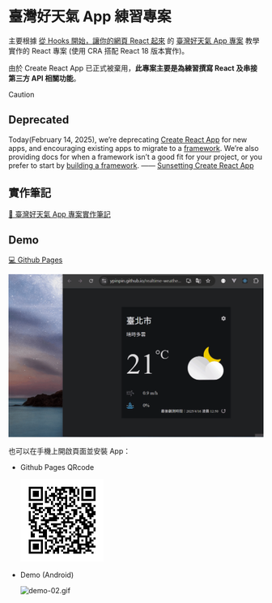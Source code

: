 # 臺灣好天氣 App 練習專案

主要根據 [從 Hooks 開始，讓你的網頁 React 起來](https://pjchender.dev/react-bootcamp/) 的 [臺灣好天氣 App 專案](https://pjchender.dev/react-bootcamp/docs/book/ch4/4-1) 教學實作的 React 專案 (使用 CRA 搭配 React 18 版本實作)。

由於 Create React App 已正式被棄用，**此專案主要是為練習撰寫 React 及串接第三方 API 相關功能**。

> [!CAUTION]
>
> ## Deprecated
>
> Today(February 14, 2025), we’re deprecating [Create React App](https://create-react-app.dev/) for new apps, and encouraging existing apps to migrate to a [framework](https://react.dev/learn/creating-a-react-app). We’re also providing docs for when a framework isn’t a good fit for your project, or you prefer to start by [building a framework](https://react.dev/learn/building-a-react-framework). —— [Sunsetting Create React App](https://react.dev/blog/2025/02/14/sunsetting-create-react-app)

## 實作筆記

[ 📖 臺灣好天氣 App 專案實作筆記](https://github.com/YPINPIN/react-bootcamp-note?tab=readme-ov-file#%E8%87%BA%E7%81%A3%E5%A5%BD%E5%A4%A9%E6%B0%A3-app-%E5%B0%88%E6%A1%88%E5%BB%BA%E7%AB%8B%E5%9C%96%E7%A4%BA%E6%AA%94%E6%A1%88%E4%B8%8B%E8%BC%89)

## Demo

[💻 Github Pages](https://ypinpin.github.io/realtime-weather-test/)

![demo-01.gif](./demo/demo-01.gif)

也可以在手機上開啟頁面並安裝 App：

- Github Pages QRcode

  ![demo-qrcode](./demo/demo.PNG)

- Demo (Android)

  ![demo-02.gif](./demo/demo-02.gif)
